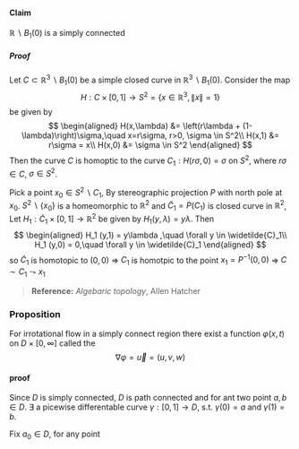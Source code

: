 #### Claim 

$\mathbb{R}\backslash B_1(0)$ is a simply connected

##### Proof

Let $C\subset \mathbb{R}^3\backslash B_1(0)$ be a simple closed curve in $\mathbb{R}^3\backslash B_1(0)$. Consider the map
$$
H : C\times [0,1]\to S^2 = \{x\in\mathbb{R}^3,\lVert x\rVert = 1\}
$$
be given by
$$
\begin{aligned}
H(x,\lambda) &= \left(r\lambda + (1-\lambda)\right)\sigma,\quad x=r\sigma, r>0, \sigma \in S^2\\
H(x,1) &= r\sigma = x\\
H(x,0) &= \sigma \in S^2
\end{aligned}
$$
Then the curve $C$ is homoptic to the curve $C_1 : H(r\sigma,0)=\sigma$ on $S^2$, where $r\sigma \in C$, $\sigma \in S^2$.

Pick a point $x_0\in S^2\backslash C_1$, By stereographic projection $P$ with north pole at $x_0$. $S^2\backslash \{x_0\}$ is a homeomorphic to $\mathbb{R}^2$ and $\widetilde{C}_1 = P(C_1)$ is closed curve in $\mathbb{R}^2$, Let $H_1 : \widetilde{C}_1 \times [0,1] \to \mathbb{R}^2$ be given by $H_1(y,\lambda) = y\lambda$. Then
$$
\begin{aligned}
H_1 (y,1) = y\lambda ,\quad \forall y \in \widetilde{C}_1\\
H_1 (y,0) = 0,\quad \forall y \in \widetilde{C}_1
\end{aligned}
$$
so $\widetilde{C}_1$ is homotopic to $(0,0)$ $\Rightarrow$ $C_1$ is homotpic to the point $x_1 = P^{-1}(0,0)$ $\Rightarrow$ $C\sim C_1 \leadsto x_1$

> **Reference:** *Algebaric topology*, Allen Hatcher 

### Proposition

For irrotational flow in a simply connect region 
there exist a function $\varphi(x,t)$ on $D\times [0,\infty]$ called the 
$$
\nabla \varphi = \vec{u} = (u,v,w)
$$

#### proof 

Since $D$ is simply connected, $D$ is path connected and for ant two point $a,b\in D$. $\exists$ a picewise differentable curve $\gamma : [0,1] \to D$, s.t. $\gamma(0) = a$ and $\gamma(1) = b$.

Fix $a_{0} \in D$, for any point

